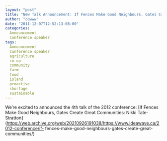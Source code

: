```yaml
---
layout: "post"
title: "New Talk Announcement: If Fences Make Good Neighbours, Gates Create Great Communities"
author: "cqwww"
date: "2011-12-07T12:52:13-08:00"
categories:
  Announcement
  Conference speaker
tags: 
  Announcement
  Conference speaker
  agriculture
  co-op
  community
  farm
  food
  island
  proactive
  shortage
  sustainable
---
```


We’re excited to announced the 4th talk of the 2012 conference: [If Fences
Make Good Neighbours, Gates Create Great Communities: Nikki Tate-
Stratton](https://web.archive.org/web/20210926191038/https://www.ideawave.ca/2012-conference/if-
fences-make-good-neighbours-gates-create-great-communities/)


[//]: # (Retrieved from https://web.archive.org/web/20210917010122/https://www.ideawave.ca/new-talk-announcement-if-fences-make-good-neighbours-gates-create-great-communities/)